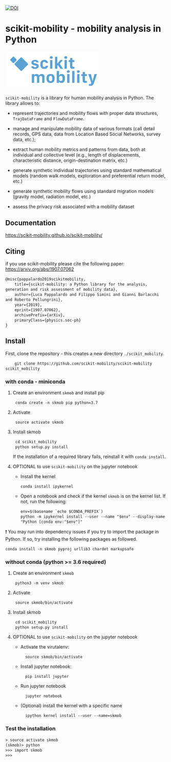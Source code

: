 [![DOI](https://zenodo.org/badge/184337448.svg)](https://zenodo.org/badge/latestdoi/184337448)

# scikit-mobility - mobility analysis in Python

<img src="logo_skmob.png" width=300/>

`scikit-mobility` is a library for human mobility analysis in Python. The library allows to: 

- represent trajectories and mobility flows with proper data structures, `TrajDataFrame` and `FlowDataFrame`. 

- manage and manipulate mobility data of various formats (call detail records, GPS data, data from Location Based Social Networks, survey data, etc.);

- extract human mobility metrics and patterns from data, both at individual and collective level (e.g., length of displacements, characteristic distance, origin-destination matrix, etc.)

- generate synthetic individual trajectories using standard mathematical models (random walk models, exploration and preferential return model, etc.)

- generate synthetic mobility flows using standard migration models (gravity model, radiation model, etc.)

- assess the privacy risk associated with a mobility dataset


## Documentation

https://scikit-mobility.github.io/scikit-mobility/


## Citing

if you use scikit-mobility please cite the following paper: https://arxiv.org/abs/1907.07062

```
@misc{pappalardo2019scikitmobility,
    title={scikit-mobility: a Python library for the analysis, generation and risk assessment of mobility data},
    author={Luca Pappalardo and Filippo Simini and Gianni Barlacchi and Roberto Pellungrini},
    year={2019},
    eprint={1907.07062},
    archivePrefix={arXiv},
    primaryClass={physics.soc-ph}
}
```


## Install

First, clone the repository - this creates a new directory `./scikit_mobility`. 

        git clone https://github.com/scikit-mobility/scikit-mobility scikit_mobility


### with conda - miniconda

1. Create an environment `skmob` and install pip

        conda create -n skmob pip python=3.7

2. Activate
    
        source activate skmob

3. Install skmob

        cd scikit_mobility
        python setup.py install

    If the installation of a required library fails, reinstall it with `conda install`.      

4. OPTIONAL to use `scikit-mobility` on the jupyter notebook

    - Install the kernel
    
          conda install ipykernel
          
    - Open a notebook and check if the kernel `skmob` is on the kernel list. If not, run the following:
    
          env=$(basename `echo $CONDA_PREFIX`)
          python -m ipykernel install --user --name "$env" --display-name "Python [conda env:"$env"]"

:exclamation: You may run into dependency issues if you try to import the package in Python. If so, try installing the following packages as followed.

```
conda install -n skmob pyproj urllib3 chardet markupsafe
```
          
### without conda (python >= 3.6 required)


1. Create an environment `skmob`

        python3 -m venv skmob

2. Activate
    
        source skmob/bin/activate

3. Install skmob

        cd scikit_mobility
        python setup.py install


4. OPTIONAL to use `scikit-mobility` on the jupyter notebook

	- Activate the virutalenv:
	
			source skmob/bin/activate
	
	- Install jupyter notebook:
		
			pip install jupyter 
	
	- Run jupyter notebook 			
			
			jupyter notebook
			
	- (Optional) install the kernel with a specific name
			
			ipython kernel install --user --name=skmob
			
          
### Test the installation

```
> source activate skmob
(skmob)> python
>>> import skmob
>>>
```
